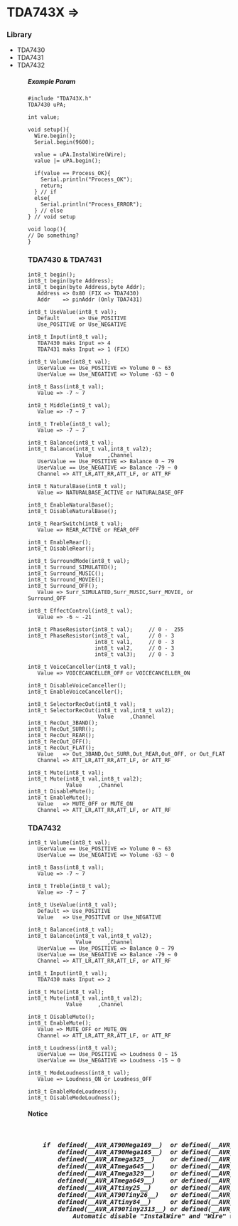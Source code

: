 # TDA743X => 
<h3>Library</h3>
<ul>
  <li><a style="text-decoration:none" href="https://www.mouser.com/datasheet/2/389/CD00000226-470817.pdf" >TDA7430</a></li>
  <li><a style="text-decoration:none" href="https://www.mouser.com/datasheet/2/389/CD00000226-470817.pdf" >TDA7431</a></li>
  <li><a style="text-decoration:none" href="https://www.st.com/resource/en/datasheet/CD00000874.pdf" >TDA7432</a></li>
<ul>


<h5>Example Param</h5>

    #include "TDA743X.h"
    TDA7430 uPA;  
    
    int value;
    
    void setup(){ 
      Wire.begin();
      Serial.begin(9600); 
      
      value = uPA.InstalWire(Wire);
      value |= uPA.begin(); 
      
      if(value == Process_OK){ 
        Serial.println("Process_OK");
        return; 
      } // if 
      else{ 
        Serial.println("Process_ERROR"); 
      } // else
    } // void setup
    
    void loop(){
    // Do something?
    } 

    

<h3>TDA7430 & TDA7431 </h3>

    int8_t begin();            
    int8_t begin(byte Address); 
    int8_t begin(byte Address,byte Addr);
       Address => 0x80 (FIX => TDA7430) 
       Addr    => pinAddr (Only TDA7431) 

    int8_t UseValue(int8_t val); 
       Default      => Use_POSITIVE 
       Use_POSITIVE or Use_NEGATIVE 

    int8_t Input(int8_t val); 
       TDA7430 maks Input => 4 
       TDA7431 maks Input => 1 (FIX)
    
    int8_t Volume(int8_t val);
       UserValue == Use_POSITIVE => Volume 0 ~ 63 
       UserValue == Use_NEGATIVE => Volume -63 ~ 0
    
    int8_t Bass(int8_t val);
       Value => -7 ~ 7 
    
    int8_t Middle(int8_t val);
       Value => -7 ~ 7
    
    int8_t Treble(int8_t val);
       Value => -7 ~ 7 
  
    int8_t Balance(int8_t val);
    int8_t Balance(int8_t val,int8_t val2);   
                   Value     ,Channel 
       UserValue == Use_POSITIVE => Balance 0 ~ 79 
       UserValue == Use_NEGATIVE => Balance -79 ~ 0 
       Channel => ATT_LR,ATT_RR,ATT_LF, or ATT_RF 
  
    int8_t NaturalBase(int8_t val);
       Value => NATURALBASE_ACTIVE or NATURALBASE_OFF 
    
    int8_t EnableNaturalBase(); 
    int8_t DisableNaturalBase();
 
    int8_t RearSwitch(int8_t val);
       Value => REAR_ACTIVE or REAR_OFF 
   
    int8_t EnableRear();            
    int8_t DisableRear();           
   
    int8_t SurroundMode(int8_t val);  
    int8_t Surround_SIMULATED();    
    int8_t Surround_MUSIC();         
    int8_t Surround_MOVIE();        
    int8_t Surround_OFF();          
       Value => Surr_SIMULATED,Surr_MUSIC,Surr_MOVIE, or Surround_OFF 
    
    int8_t EffectControl(int8_t val);
       Value => -6 ~ -21 
    
    int8_t PhaseResistor(int8_t val);     // 0 -  255 
    int8_t PhaseResistor(int8_t val,      // 0 - 3 
                         int8_t val1,     // 0 - 3 
                         int8_t val2,     // 0 - 3 
                         int8_t val3);    // 0 - 3 
   
    int8_t VoiceCanceller(int8_t val);    
       Value => VOICECANCELLER_OFF or VOICECANCELLER_ON 
    
    int8_t DisableVoiceCanceller();
    int8_t EnableVoiceCanceller();
   
    int8_t SelectorRecOut(int8_t val);
    int8_t SelectorRecOut(int8_t val,int8_t val2);
                          Value     ,Channel
    int8_t RecOut_3BAND();
    int8_t RecOut_SURR(); 
    int8_t RecOut_REAR(); 
    int8_t RecOut_OFF();  
    int8_t RecOut_FLAT(); 
       Value   => Out_3BAND,Out_SURR,Out_REAR,Out_OFF, or Out_FLAT 
       Channel => ATT_LR,ATT_RR,ATT_LF, or ATT_RF
     
    int8_t Mute(int8_t val);              
    int8_t Mute(int8_t val,int8_t val2);  
                Value     ,Channel
    int8_t DisableMute();                 
    int8_t EnableMute();                  
       Value   => MUTE_OFF or MUTE_ON
       Channel => ATT_LR,ATT_RR,ATT_LF, or ATT_RF 
     

<h3>TDA7432</h3>

    int8_t Volume(int8_t val);  
       UserValue == Use_POSITIVE => Volume 0 ~ 63 
       UserValue == Use_NEGATIVE => Volume -63 ~ 0
    
    int8_t Bass(int8_t val);
       Value => -7 ~ 7 
    
    int8_t Treble(int8_t val);
       Value => -7 ~ 7 
    
    int8_t UseValue(int8_t val);
       Default => Use_POSITIVE 
       Value   => Use_POSITIVE or Use_NEGATIVE 
    
    int8_t Balance(int8_t val);               
    int8_t Balance(int8_t val,int8_t val2);   
                   Value     ,Channel
       UserValue == Use_POSITIVE => Balance 0 ~ 79 
       UserValue == Use_NEGATIVE => Balance -79 ~ 0
       Channel => ATT_LR,ATT_RR,ATT_LF, or ATT_RF

    int8_t Input(int8_t val);
       TDA7430 maks Input => 2 
     
    int8_t Mute(int8_t val);              
    int8_t Mute(int8_t val,int8_t val2);  
                Value     ,Channel
                
    int8_t DisableMute();                 
    int8_t EnableMute();
       Value => MUTE_OFF or MUTE_ON 
       Channel => ATT_LR,ATT_RR,ATT_LF, or ATT_RF 

    int8_t Loudness(int8_t val);          
       UserValue == Use_POSITIVE => Loudness 0 ~ 15 
       UserValue == Use_NEGATIVE => Loudness -15 ~ 0
     
    int8_t ModeLoudness(int8_t val);      
       Value => Loudness_ON or Loudness_OFF
    
    int8_t EnableModeLoudness(); 
    int8_t DisableModeLoudness();


<h4>Notice</h4>
<pre><h5> 
    if  defined(__AVR_AT90Mega169__)  or defined(__AVR_ATmega169__)   or
        defined(__AVR_AT90Mega165__)  or defined(__AVR_ATmega165__)   or
        defined(__AVR_ATmega325__)    or defined(__AVR_ATmega3250__)  or
        defined(__AVR_ATmega645__)    or defined(__AVR_ATmega6450__)  or
        defined(__AVR_ATmega329__)    or defined(__AVR_ATmega3290__)  or
        defined(__AVR_ATmega649__)    or defined(__AVR_ATmega6490__)  or
        defined(__AVR_ATtiny25__)     or defined(__AVR_ATtiny45__)    or defined(__AVR_ATtiny85__) or
        defined(__AVR_AT90Tiny26__)   or defined(__AVR_ATtiny26__)    or
        defined(__AVR_ATtiny84__)     or defined(__AVR_ATtiny44__)    or
        defined(__AVR_AT90Tiny2313__) or defined(__AVR_ATtiny2313__)
            Automatic disable "InstalWire" and "Wire" will be replaced with "TinyWireM" 
        
</h5></pre>
